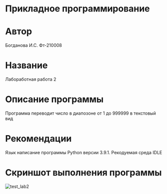 # Прикладное программирование
# Автор 
Богданова И.С. Фт-210008
# Название
Лабоработная работа 2
# Описание программы
Программа переводит число в диапозоне от 1 до 999999 в текстовый вид
# Рекомендации
Язык написание программы Python версии 3.9.1. Рекодуемая среда IDLE 
# Скриншот выполнения программы
![test_lab2](https://user-images.githubusercontent.com/113433209/190891246-66d2e0d8-6f49-4a59-9745-10bc0e7abb46.jpg)

